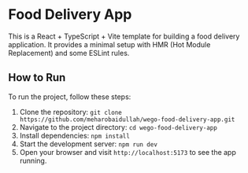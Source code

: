 # Food Delivery App

This is a React + TypeScript + Vite template for building a food delivery application. It provides a minimal setup with HMR (Hot Module Replacement) and some ESLint rules.

## How to Run

To run the project, follow these steps:

1. Clone the repository: `git clone https://github.com/meharobaidullah/wego-food-delivery-app.git`
2. Navigate to the project directory: `cd wego-food-delivery-app`
3. Install dependencies: `npm install`
4. Start the development server: `npm run dev`
5. Open your browser and visit `http://localhost:5173` to see the app running.
